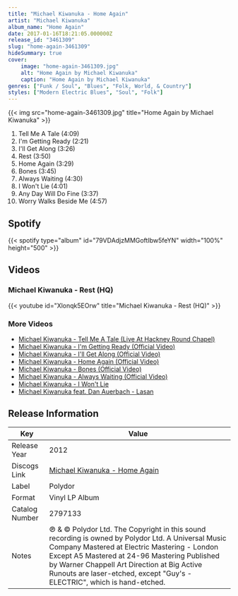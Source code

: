 ```yaml
---
title: "Michael Kiwanuka - Home Again"
artist: "Michael Kiwanuka"
album_name: "Home Again"
date: 2017-01-16T18:21:05.000000Z
release_id: "3461309"
slug: "home-again-3461309"
hideSummary: true
cover:
    image: "home-again-3461309.jpg"
    alt: "Home Again by Michael Kiwanuka"
    caption: "Home Again by Michael Kiwanuka"
genres: ["Funk / Soul", "Blues", "Folk, World, & Country"]
styles: ["Modern Electric Blues", "Soul", "Folk"]
---
```


{{< img src="home-again-3461309.jpg" title="Home Again by Michael Kiwanuka" >}}

<!-- section break -->

1. Tell Me A Tale (4:09)
2. I'm Getting Ready (2:21)
3. I'll Get Along (3:26)
4. Rest (3:50)
5. Home Again (3:29)
6. Bones (3:45)
7. Always Waiting (4:30)
8. I Won't Lie (4:01)
9. Any Day Will Do Fine (3:37)
10. Worry Walks Beside Me (4:57)

<!-- section break -->


## Spotify
{{< spotify type="album" id="79VDAdjzMMGoftIbw5feYN" width="100%" height="500" >}}



## Videos
### Michael Kiwanuka - Rest (HQ)
{{< youtube id="Xlonqk5EOrw" title="Michael Kiwanuka - Rest (HQ)" >}}<br>

### More Videos

- [Michael Kiwanuka - Tell Me A Tale (Live At Hackney Round Chapel)](https://www.youtube.com/watch?v=TpoVVdL3lDA)
- [Michael Kiwanuka - I'm Getting Ready (Official Video)](https://www.youtube.com/watch?v=VHRKdpR1E6Q)
- [Michael Kiwanuka - I'll Get Along (Official Video)](https://www.youtube.com/watch?v=rEA5lCcga-s)
- [Michael Kiwanuka - Home Again (Official Video)](https://www.youtube.com/watch?v=kJ4s3G7hgR4)
- [Michael Kiwanuka - Bones (Official Video)](https://www.youtube.com/watch?v=P6EiH1pzY1U)
- [Michael Kiwanuka - Always Waiting (Official Video)](https://www.youtube.com/watch?v=61_qsDeuFu8)
- [Michael Kiwanuka - I Won't Lie](https://www.youtube.com/watch?v=0t2KhjyKEus)
- [Michael Kiwanuka feat. Dan Auerbach - Lasan](https://www.youtube.com/watch?v=GQUo8lLxVmI)


## Release Information
|  Key           | Value                                                |
| ---------------| ---------------------------------------------------- |
| Release Year   | 2012                                   |
| Discogs Link   | [Michael Kiwanuka - Home Again](https://www.discogs.com/release/3461309-Michael-Kiwanuka-Home-Again) |
| Label          | Polydor |
| Format         | Vinyl LP Album |
| Catalog Number | 2797133 |
| Notes | ℗ & © Polydor Ltd. The Copyright in this sound recording is owned by Polydor Ltd. A Universal Music Company  Mastered at Electric Mastering - London Except A5 Mastered at 24-96 Mastering Published by Warner Chappell Art Direction at Big Active  Runouts are laser-etched, except "Guy's - ELECTRIC", which is hand-etched. |